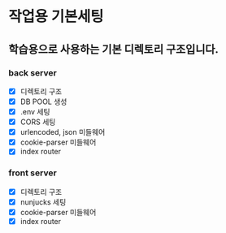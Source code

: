 # 작업용 기본세팅

## 학습용으로 사용하는 기본 디렉토리 구조입니다.

### back server

- [x] 디렉토리 구조
- [x] DB POOL 생성
- [x] .env 세팅
- [x] CORS 세팅
- [x] urlencoded, json 미들웨어
- [x] cookie-parser 미들웨어
- [x] index router

### front server

- [x] 디렉토리 구조
- [x] nunjucks 세팅
- [x] cookie-parser 미들웨어
- [x] index router
